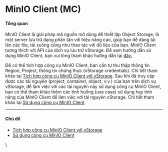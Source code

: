 # MinIO Client (MC)

#### Tổng quan <a href="#minioclient-mc-tongquan" id="minioclient-mc-tongquan"></a>

MinIO Client là giải pháp mã nguồn mở dùng để thiết lập Object Storage, là một server lưu trữ dạng phân tán với hiệu năng cao, giúp bạn dễ dàng tải lên các file, tải xuống cũng như thao tác với dữ liệu của bạn. MinIO Client tương thích với API của dịch vụ lưu trữ vStorage. Để xem hướng dẫn sử dụng MinIO Client, bạn vui lòng tham khảo hướng dẫn tại [đây.](https://min.io/docs/minio/linux/index.html)

Để có thể tích hợp công cụ MinIO Client, bạn cần tự thu thập thông tin Region, Project, thông tin chứng thực (vStorage credentials). Chi tiết tham khảo tại [Tích hợp công cụ MinIO Client với vStorage](https://docs.vngcloud.vn/pages/viewpage.action?pageId=59805531). Sau khi đã truy cập được các tài nguyên (project, container, object, v.v.) của bạn trên dịch vụ vStorage, để làm việc với các tài nguyên này sử dụng công cụ MinIO Client, bạn có thể tham khảo thêm các tình huống (use case) sử dụng hay tính năng của MinIO Client để làm việc với tài nguyên vStorage. Chi tiết tham khảo tại [Sử dụng công cụ MinIO Client](https://docs.vngcloud.vn/pages/viewpage.action?pageId=59803931).

***

#### Chủ đề <a href="#minioclient-mc-chude" id="minioclient-mc-chude"></a>

* [Tích hợp công cụ MinIO Client với vStorage](https://docs.vngcloud.vn/pages/viewpage.action?pageId=59805531)
* [Sử dụng công cụ MinIO Client](https://docs.vngcloud.vn/pages/viewpage.action?pageId=59803931)

\
